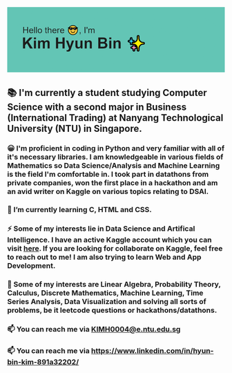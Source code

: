 <img src="https://github.com/vanilladucky/vanilladucky/blob/main/header.png?raw=true">

<!--
**vanilladucky/vanilladucky** is a ✨ _special_ ✨ repository because its `README.md` (this file) appears on your GitHub profile.

Here are some ideas to get you started:

- 🔭 I’m currently working on ...
- 🌱 I’m currently learning ...
- 👯 I’m looking to collaborate on ...
- 🤔 I’m looking for help with ...
- 💬 Ask me about ...
- 📫 How to reach me: ...
- 😄 Pronouns: ...
- ⚡ Fun fact: ...
-->

## 📚 I'm currently a student studying Computer Science with a second major in Business (International Trading) at Nanyang Technological University (NTU) in Singapore. 
### 😀 I'm proficient in coding in Python and very familiar with all of it's necessary libraries. I am knowledgeable in various fields of Mathematics so Data Science/Analysis and Machine Learning is the field I'm comfortable in. I took part in datathons from private companies, won the first place in a hackathon and am an avid writer on Kaggle on various topics relating to DSAI.
### 🌱 I’m currently learning C, HTML and CSS.
### ⚡ Some of my interests lie in Data Science and Artifical Intelligence. I have an active Kaggle account which you can visit <a href="https://www.kaggle.com/kimmik123" target="_blank">here</a>. If you are looking for collaborate on Kaggle, feel free to reach out to me! I am also trying to learn Web and App Development. 
### 🧨 Some of my interests are Linear Algebra, Probability Theory, Calculus, Discrete Mathematics, Machine Learning, Time Series Analysis, Data Visualization and solving all sorts of problems, be it leetcode questions or hackathons/datathons.
### 📫 You can reach me via KIMH0004@e.ntu.edu.sg
### 📫 You can reach me via https://www.linkedin.com/in/hyun-bin-kim-891a32202/
